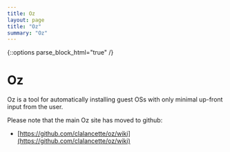 ```yaml
---
title: Oz
layout: page
title: "Oz"
summary: "Oz"
---
```

{::options parse_block_html="true" /}

Oz
==

Oz is a tool for automatically installing guest OSs with only minimal
up-front input from the user.

Please note that the main Oz site has moved to github:

- [https://github.com/clalancette/oz/wiki](https://github.com/clalancette/oz/wiki)
